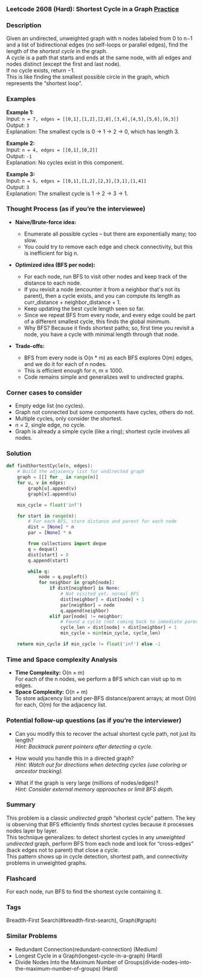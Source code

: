 ### Leetcode 2608 (Hard): Shortest Cycle in a Graph [Practice](https://leetcode.com/problems/shortest-cycle-in-a-graph)

### Description  
Given an undirected, unweighted graph with n nodes labeled from 0 to n−1 and a list of bidirectional edges (no self-loops or parallel edges), find the length of the *shortest cycle* in the graph.  
A cycle is a path that starts and ends at the same node, with all edges and nodes distinct (except the first and last node).  
If no cycle exists, return −1.  
This is like finding the smallest possible circle in the graph, which represents the “shortest loop”.

### Examples  

**Example 1:**  
Input: `n = 7, edges = [[0,1],[1,2],[2,0],[3,4],[4,5],[5,6],[6,3]]`  
Output: `3`  
Explanation: The smallest cycle is 0 → 1 → 2 → 0, which has length 3.

**Example 2:**  
Input: `n = 4, edges = [[0,1],[0,2]]`  
Output: `-1`  
Explanation: No cycles exist in this component.

**Example 3:**  
Input: `n = 5, edges = [[0,1],[1,2],[2,3],[3,1],[1,4]]`  
Output: `3`  
Explanation: The smallest cycle is 1 → 2 → 3 → 1.

### Thought Process (as if you’re the interviewee)  
- **Naive/Brute-force idea:**  
  - Enumerate all possible cycles – but there are exponentially many; too slow.
  - You could try to remove each edge and check connectivity, but this is inefficient for big n.

- **Optimized idea (BFS per node):**  
  - For each node, run BFS to visit other nodes and keep track of the distance to each node.
  - If you revisit a node (encounter it from a neighbor that's not its parent), then a cycle exists, and you can compute its length as curr_distance + neighbor_distance + 1.
  - Keep updating the best cycle length seen so far.
  - Since we repeat BFS from every node, and every edge could be part of a different smallest cycle, this finds the global minimum.
  - Why BFS? Because it finds shortest paths; so, first time you revisit a node, you have a cycle with minimal length through that node.

- **Trade-offs:**  
  - BFS from every node is O(n \* m) as each BFS explores O(m) edges, and we do it for each of n nodes.
  - This is efficient enough for n, m ≤ 1000.
  - Code remains simple and generalizes well to undirected graphs.

### Corner cases to consider  
- Empty edge list (no cycles).
- Graph not connected but some components have cycles, others do not.
- Multiple cycles, only consider the shortest.
- n = 2, single edge, no cycle.
- Graph is already a simple cycle (like a ring); shortest cycle involves all nodes.

### Solution

```python
def findShortestCycle(n, edges):
    # Build the adjacency list for undirected graph
    graph = [[] for _ in range(n)]
    for u, v in edges:
        graph[u].append(v)
        graph[v].append(u)

    min_cycle = float('inf')

    for start in range(n):
        # For each BFS, store distance and parent for each node
        dist = [None] * n
        par = [None] * n

        from collections import deque
        q = deque()
        dist[start] = 0
        q.append(start)

        while q:
            node = q.popleft()
            for neighbor in graph[node]:
                if dist[neighbor] is None:
                    # Not visited yet; normal BFS
                    dist[neighbor] = dist[node] + 1
                    par[neighbor] = node
                    q.append(neighbor)
                elif par[node] != neighbor:
                    # Found a cycle (not coming back to immediate parent)
                    cycle_len = dist[node] + dist[neighbor] + 1
                    min_cycle = min(min_cycle, cycle_len)

    return min_cycle if min_cycle != float('inf') else -1
```

### Time and Space complexity Analysis  

- **Time Complexity:** O(n × m)  
  For each of the n nodes, we perform a BFS which can visit up to m edges.
- **Space Complexity:** O(n + m)  
  To store adjacency list and per-BFS distance/parent arrays; at most O(n) for each, O(m) for the adjacency list.

### Potential follow-up questions (as if you’re the interviewer)  

- Can you modify this to recover the actual shortest cycle path, not just its length?  
  *Hint: Backtrack parent pointers after detecting a cycle.*

- How would you handle this in a directed graph?  
  *Hint: Watch out for directions when detecting cycles (use coloring or ancestor tracking).*

- What if the graph is very large (millions of nodes/edges)?  
  *Hint: Consider external memory approaches or limit BFS depth.*

### Summary
This problem is a classic *undirected graph* “shortest cycle” pattern. The key is observing that BFS efficiently finds shortest cycles because it processes nodes layer by layer.  
This technique generalizes: to detect shortest cycles in any *unweighted undirected* graph, perform BFS from each node and look for “cross-edges” (back edges not to parent) that close a cycle.  
This pattern shows up in cycle detection, shortest path, and connectivity problems in unweighted graphs.


### Flashcard
For each node, run BFS to find the shortest cycle containing it.

### Tags
Breadth-First Search(#breadth-first-search), Graph(#graph)

### Similar Problems
- Redundant Connection(redundant-connection) (Medium)
- Longest Cycle in a Graph(longest-cycle-in-a-graph) (Hard)
- Divide Nodes Into the Maximum Number of Groups(divide-nodes-into-the-maximum-number-of-groups) (Hard)